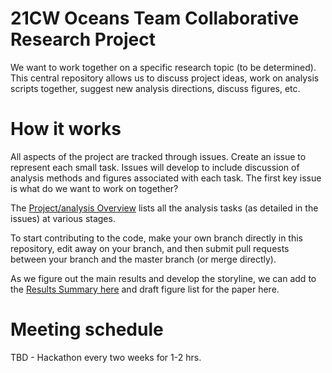 # 21CW Oceans Team Collaborative Research Project

We want to work together on a specific research topic (to be determined). This central repository allows us to discuss project ideas, work on analysis scripts together, suggest new analysis directions, discuss figures, etc. 


# How it works

All aspects of the project are tracked through issues. Create an issue to represent each small task. Issues will develop to include discussion of analysis methods and figures associated with each task. The first key issue is what do we want to work on together?

The [Project/analysis Overview](https://github.com/users/PaulSpence/projects/2) lists all the analysis tasks (as detailed in the issues) at various stages.

To start contributing to the code, make your own branch directly in this repository, edit away on your branch, and then submit pull requests between your branch and the master branch (or merge directly).

As we figure out the main results and develop the storyline, we can add to the [Results Summary here](https://github.com/PaulSpence/MISO_PO/blob/main/Results_Summary.md) and draft figure list for the paper here.

# Meeting schedule

TBD - Hackathon every two weeks for 1-2 hrs.
